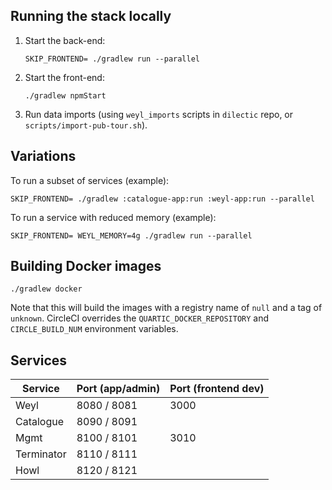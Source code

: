 ## Running the stack locally

1. Start the back-end:

   ```
   SKIP_FRONTEND= ./gradlew run --parallel
   ```
        
2. Start the front-end:

    ```
    ./gradlew npmStart
    ```

3. Run data imports (using `weyl_imports` scripts in `dilectic` repo, or `scripts/import-pub-tour.sh`).

## Variations

To run a subset of services (example):

```
SKIP_FRONTEND= ./gradlew :catalogue-app:run :weyl-app:run --parallel
```
    
To run a service with reduced memory (example):

```
SKIP_FRONTEND= WEYL_MEMORY=4g ./gradlew run --parallel
```

## Building Docker images

```
./gradlew docker
```

Note that this will build the images with a registry name of `null` and a tag of `unknown`.  CircleCI overrides the
`QUARTIC_DOCKER_REPOSITORY` and `CIRCLE_BUILD_NUM` environment variables.


## Services

Service    | Port (app/admin) | Port (frontend dev)
-----------|------------------|----------------------
Weyl       | 8080 / 8081      | 3000
Catalogue  | 8090 / 8091      |
Mgmt       | 8100 / 8101      | 3010
Terminator | 8110 / 8111      |
Howl       | 8120 / 8121      |


